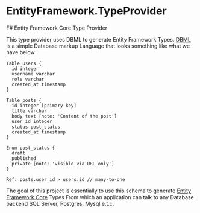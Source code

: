# EntityFramework.TypeProvider
F# Entity Framework Core Type Provider

This type provider uses DBML to generate Entity Framework Types. [DBML](https://www.dbml.org/home/#intro) is a simple Database markup Language that looks something like what we have below

```dbml
Table users {
  id integer
  username varchar
  role varchar
  created_at timestamp
}

Table posts {
  id integer [primary key]
  title varchar
  body text [note: 'Content of the post']
  user_id integer
  status post_status
  created_at timestamp
}

Enum post_status {
  draft
  published
  private [note: 'visible via URL only']
}

Ref: posts.user_id > users.id // many-to-one
```

The goal of this project is essentially to use this schema to generate [Entity Framework Core](https://github.com/dotnet/efcore) Types 
From which an application can talk to any Database backend SQL Server, Postgres, Mysql e.t.c.
